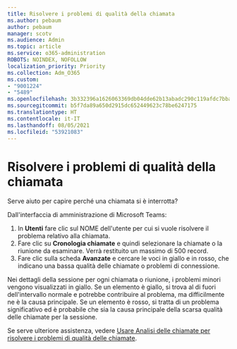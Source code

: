 ```yaml
---
title: Risolvere i problemi di qualità della chiamata
ms.author: pebaum
author: pebaum
manager: scotv
ms.audience: Admin
ms.topic: article
ms.service: o365-administration
ROBOTS: NOINDEX, NOFOLLOW
localization_priority: Priority
ms.collection: Adm_O365
ms.custom:
- "9001224"
- "5489"
ms.openlocfilehash: 3b332396a1626063369db04dde62b13abadc290c119afdc7bba042da21f7bfba
ms.sourcegitcommit: b5f7da89a650d2915dc652449623c78be6247175
ms.translationtype: HT
ms.contentlocale: it-IT
ms.lasthandoff: 08/05/2021
ms.locfileid: "53921083"
---
```

# <a name="troubleshoot-call-quality-problems"></a>Risolvere i problemi di qualità della chiamata

Serve aiuto per capire perché una chiamata si è interrotta?

Dall'interfaccia di amministrazione di Microsoft Teams:

1. In **Utenti** fare clic sul NOME dell'utente per cui si vuole risolvere il problema relativo alla chiamata.
2. Fare clic su **Cronologia chiamate** e quindi selezionare la chiamate o la riunione da esaminare. Verrà restituito un massimo di 500 record.
3. Fare clic sulla scheda **Avanzate** e cercare le voci in giallo e in rosso, che indicano una bassa qualità delle chiamate o problemi di connessione.

Nei dettagli della sessione per ogni chiamata o riunione, i problemi minori vengono visualizzati in giallo. Se un elemento è giallo, si trova al di fuori dell'intervallo normale e potrebbe contribuire al problema, ma difficilmente ne è la causa principale. Se un elemento è rosso, si tratta di un problema significativo ed è probabile che sia la causa principale della scarsa qualità delle chiamate per la sessione.

Se serve ulteriore assistenza, vedere [Usare Analisi delle chiamate per risolvere i problemi di qualità delle chiamate](https://docs.microsoft.com/microsoftteams/use-call-analytics-to-troubleshoot-poor-call-quality#troubleshoot-call-quality-problems-using-call-analytics).
